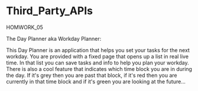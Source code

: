 # Third_Party_APIs
HOMWORK_05

The Day Planner aka Workday Planner:

This Day Planner is an application that helps you set your tasks for the next workday.
You are provided with a fixed page that opens up a list in real live time. In that list you can save 
tasks and info to help you plan your workday. There is also a cool feature that indicates which time block 
you are in during the day. If it's grey then you are past that block, if it's red then you are currently in 
that time block and if it's green you are looking at the future... 




